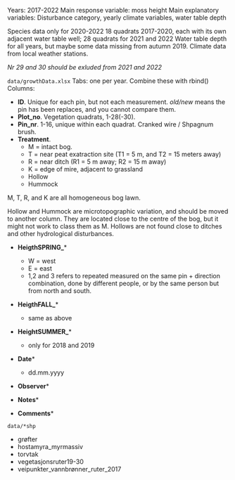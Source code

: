 Years: 2017-2022 
Main response variable: moss height
Main explanatory variables: Disturbance category, yearly climate variables, water table depth

Species data only for 2020-2022
18 quadrats 2017-2020, each with its own adjacent water table well; 28 quadrats for 2021 and 2022
Water table depth for all years, but maybe some data missing from autumn 2019.
Climate data from local weather stations.

_Nr 29 and 30 should be exluded from 2021 and 2022_

`data/growthData.xlsx`
Tabs: one per year. Combine these with rbind()
Columns:
- **ID**. Unique for each pin, but not each measurement. _old/new_ means the pin has been replaces, and you cannot compare them.
- **Plot_no**. Vegetation quadrats, 1-28(-30).
- **Pin_nr**. 1-16, unique within each quadrat. Cranked wire / Shpagnum brush.
- **Treatment**.
  - M = intact bog.
  - T = near peat exatraction site (T1 = 5 m,  and T2 = 15 meters away)
  - R = near ditch (R1 = 5 m away; R2 = 15 m away)
  - K = edge of mire, adjacent to grassland
  - Hollow
  - Hummock
  
M, T, R, and K are all homogeneous bog lawn.

Hollow and Hummock are microtopographic variation, and should be moved to another column. 
They are located close to the centre of the bog, but it might not work to class them as M.
Hollows are not found close to ditches and other hydrological disturbances.

- **HeigthSPRING_***
  - W = west
  - E = east
  - 1,2 and 3 refers to repeated measured on the same pin + direction combination, done by different people, or by the same person but from north and south.
 
- **HeigthFALL_***
  - same as above
- **HeightSUMMER_***
  - only for 2018 and 2019

- **Date***
  - dd.mm.yyyy
- **Observer***
- **Notes***
- **Comments***


`data/*shp`
- grøfter
- hostamyra_myrmassiv
- torvtak
- vegetasjonsruter19-30
- veipunkter_vannbrønner_ruter_2017
 
